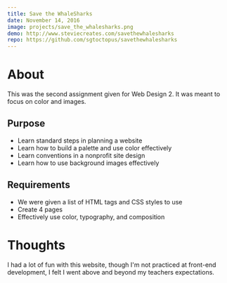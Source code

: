 ```yaml
---
title: Save the WhaleSharks
date: November 14, 2016
image: projects/save_the_whalesharks.png
demo: http://www.steviecreates.com/savethewhalesharks
repo: https://github.com/sgtoctopus/savethewhalesharks
---
```


# About
This was the second assignment given for Web Design 2. It was meant to focus on color and images.

## Purpose
- Learn standard steps in planning a website
- Learn how to build a palette and use color effectively
- Learn conventions in a nonprofit site design
- Learn how to use background images effectively

## Requirements
- We were given a list of HTML tags and CSS styles to use
- Create 4 pages
- Effectively use color, typography, and composition

# Thoughts
I had a lot of fun with this website, though I'm not practiced at front-end development, I felt I went above and beyond my teachers expectations.
